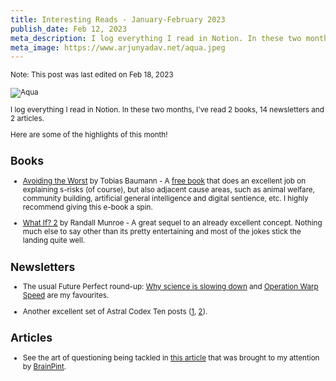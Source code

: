 ```yaml
---
title: Interesting Reads - January-February 2023
publish_date: Feb 12, 2023
meta_description: I log everything I read in Notion. In these two months, I've read 2 books, 14 newsletters and 2 articles. Here are some of the highlights of this month!
meta_image: https://www.arjunyadav.net/aqua.jpeg
---
```


<small>Note: This post was last edited on Feb 18, 2023</time>

![Aqua](/aqua.jpeg)

I log everything I read in Notion. In these two months, I've read 2 books, 14 newsletters and 2 articles.

Here are some of the highlights of this month!

## Books

- [Avoiding the Worst](https://www.goodreads.com/book/show/63105075-avoiding-the-worst) by Tobias Baumann - A [free book](https://forum.effectivealtruism.org/posts/XyCLLYkBCPw44jpmQ/new-book-on-s-risks) that does an excellent job on explaining s-risks (of course), but also adjacent cause areas, such as animal welfare, community building, artificial general intelligence and digital sentience, etc. I highly recommend giving this e-book a spin.

- [What If? 2](https://www.goodreads.com/book/show/60268621-what-if-2) by Randall Munroe - A great sequel to an already excellent concept. Nothing much else to say other than its pretty entertaining and most of the jokes stick the landing quite well.

## Newsletters

- The usual Future Perfect round-up: [Why science is slowing down](https://www.vox.com/future-perfect/2023/1/11/23549993/science-research-progress-studies-disruption-technology-artificial-intelligence-biotechnology) and [Operation Warp Speed](https://www.vox.com/future-perfect/2023/1/18/23560407/operation-warp-speed-pandemics-vaccines-covid-white-house-biden-trump) are my favourites.

- Another excellent set of Astral Codex Ten posts ([1](https://astralcodexten.substack.com/p/how-do-ais-political-opinions-change), [2](https://astralcodexten.substack.com/p/crowds-are-wise-and-ones-a-crowd)).

## Articles

- See the art of questioning being tackled in [this article](https://bigthink.com/leadership/the-skill-of-questioning/) that was brought to my attention by [BrainPint](https://brainpint.com/).
